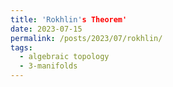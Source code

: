```yaml
---
title: 'Rokhlin's Theorem'
date: 2023-07-15
permalink: /posts/2023/07/rokhlin/
tags:
  - algebraic topology
  - 3-manifolds
---
```

